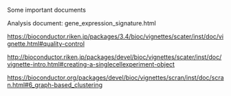 Some important documents 

Analysis document: gene_expression_signature.html

https://bioconductor.riken.jp/packages/3.4/bioc/vignettes/scater/inst/doc/vignette.html#quality-control

http://bioconductor.riken.jp/packages/devel/bioc/vignettes/scater/inst/doc/vignette-intro.html#creating-a-singlecellexperiment-object

https://bioconductor.org/packages/devel/bioc/vignettes/scran/inst/doc/scran.html#6_graph-based_clustering
